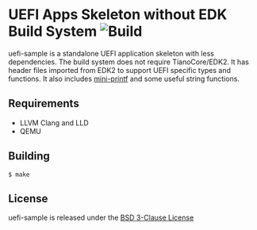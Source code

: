 # UEFI Apps Skeleton without EDK Build System ![Build](https://github.com/retrage/uefi-sample/workflows/Build/badge.svg?branch=master)

uefi-sample is a standalone UEFI application skeleton with less dependencies.
The build system does not require TianoCore/EDK2.
It has header files imported from EDK2 to support
UEFI specific types and functions.
It also includes [mini-printf](https://github.com/mludvig/mini-printf) and
some useful string functions.

## Requirements

* LLVM Clang and LLD
* QEMU

## Building

```
$ make
```

## License

uefi-sample is released under the [BSD 3-Clause License](LICENSE)
